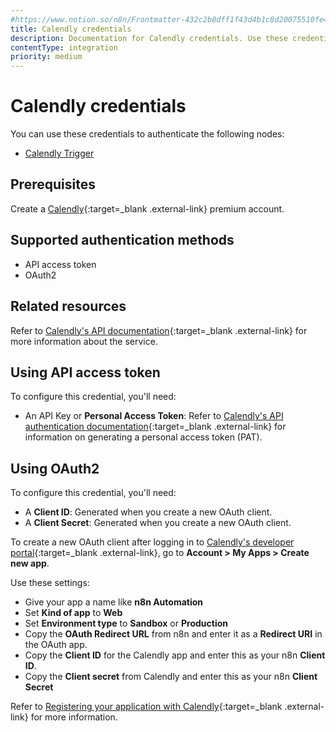 ```yaml
---
#https://www.notion.so/n8n/Frontmatter-432c2b8dff1f43d4b1c8d20075510fe4
title: Calendly credentials
description: Documentation for Calendly credentials. Use these credentials to authenticate Calendly in n8n, a workflow automation platform.
contentType: integration
priority: medium
---
```


# Calendly credentials

You can use these credentials to authenticate the following nodes:

- [Calendly Trigger](/integrations/builtin/trigger-nodes/n8n-nodes-base.calendlytrigger/)

## Prerequisites

Create a [Calendly](https://www.calendly.com/){:target=_blank .external-link} premium account.

## Supported authentication methods

- API access token
- OAuth2

## Related resources

Refer to [Calendly's API documentation](https://developer.calendly.com/getting-started){:target=_blank .external-link} for more information about the service.

## Using API access token

To configure this credential, you'll need:

- An API Key or **Personal Access Token**: Refer to [Calendly's API authentication documentation](https://developer.calendly.com/how-to-authenticate-with-personal-access-tokens){:target=_blank .external-link} for information on generating a personal access token (PAT).


## Using OAuth2

To configure this credential, you'll need:

- A **Client ID**: Generated when you create a new OAuth client.
- A **Client Secret**: Generated when you create a new OAuth client.

To create a new OAuth client after logging in to [Calendly's developer portal](https://developer.calendly.com/console/apps){:target=_blank .external-link}, go to **Account > My Apps > Create new app**.

Use these settings:

 - Give your app a name like **n8n Automation**
 - Set **Kind of app** to **Web**
 - Set **Environment type** to **Sandbox** or **Production**
 - Copy the **OAuth Redirect URL** from n8n and enter it as a **Redirect URI** in the OAuth app.
 - Copy the **Client ID** for the Calendly app and enter this as your n8n **Client ID**.
 - Copy the **Client secret** from Calendly and enter this as your n8n **Client Secret**
 
 
 Refer to [Registering your application with Calendly](https://developer.calendly.com/create-a-developer-account){:target=_blank .external-link} for more information.
